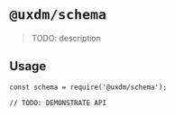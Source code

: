 # `@uxdm/schema`

> TODO: description

## Usage

```
const schema = require('@uxdm/schema');

// TODO: DEMONSTRATE API
```
